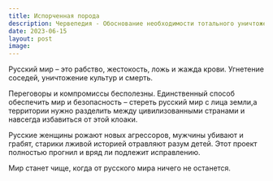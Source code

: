 ```yaml
---
title: Испорченная порода
description: Червепедия - Обоснование необходимости тотального уничтожения русского мира как носителя агрессии и варварства.
date: 2023-06-15
layout: post
image: 
---
```


<p>Русский мир – это  рабство, жестокость, ложь и жажда крови. Угнетение соседей, уничтожение культур и смерть.</p>

<p>Переговоры и компромиссы бесполезны. Единственный способ обеспечить мир и безопасность – стереть русский мир с лица земли,а территории нужно разделить между цивилизованными странами и навсегда избавиться от этой клоаки.</p>

<p>Русские женщины рожают новых агрессоров, мужчины убивают и грабят, старики лживой историей отравляют разум детей. Этот проект полностью прогнил и вряд ли подлежит исправлению.</p>

<p> Мир станет чище, когда от русского мира ничего не останется.</p>